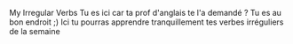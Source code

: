   My Irregular Verbs
  Tu es ici car ta prof d'anglais te l'a demandé ?
  Tu es au bon endroit ;)
  Ici tu pourras apprendre tranquillement tes verbes irréguliers de la semaine 
  
